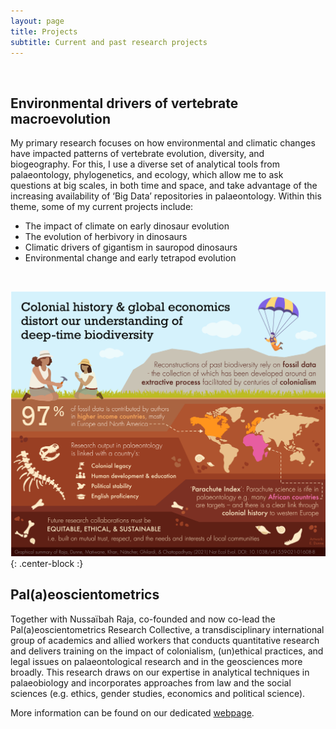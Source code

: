 ```yaml
---
layout: page
title: Projects
subtitle: Current and past research projects
---
```


<br/>

## Environmental drivers of vertebrate macroevolution

My primary research focuses on how environmental and climatic changes have impacted patterns of vertebrate evolution, diversity, and biogeography. For this, I use a diverse set of analytical tools from palaeontology, phylogenetics, and ecology, which allow me to ask questions at big scales, in both time and space, and take advantage of the increasing availability of ‘Big Data’ repositories in palaeontology. Within this theme, some of my current projects include:

* The impact of climate on early dinosaur evolution
* The evolution of herbivory in dinosaurs
* Climatic drivers of gigantism in sauropod dinosaurs
* Environmental change and early tetrapod evolution



<br/>


![RajaDunneetalNatEcolEvol2021](/assets/img/graphic_NEE_2021.png){: .center-block :}



## Pal(a)eoscientometrics

Together with Nussaïbah Raja,  co-founded and now co-lead the Pal(a)eoscientometrics Research Collective, a transdisciplinary international group of academics and allied workers that conducts quantitative research and delivers training on the impact of colonialism, (un)ethical practices, and legal issues on palaeontological research and in the geosciences more broadly. This research draws on our expertise in analytical techniques in palaeobiology and incorporates approaches from law and the social sciences (e.g. ethics, gender studies, economics and political science). 

More information can be found on our dedicated [webpage](https://paleoscientometrics.github.io/).

<br/>


